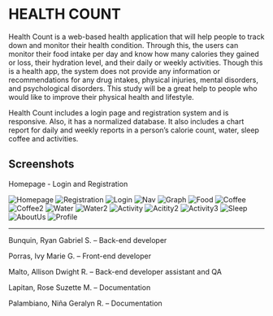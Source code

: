 
# HEALTH COUNT

Health Count is a web-based health application that will help people to track down and monitor their health condition. Through this, the users can monitor their food intake per day and know how many calories they gained or loss, their hydration level, and their daily or weekly activities. Though this is a health app, the system does not provide any information or recommendations for any drug intakes, physical injuries, mental disorders, and psychological disorders. This study will be a great help to people who would like to improve their physical health and lifestyle. 

Health Count includes a login page and registration system and is responsive. Also, it has a normalized database. It also includes a chart report for daily and weekly reports in a person’s calorie count, water, sleep coffee and activities.

## Screenshots

Homepage - Login and Registration

![Homepage](https://user-images.githubusercontent.com/25134135/28240516-e4902e90-69b5-11e7-895e-6fe6df70302b.png)
![Registration](https://user-images.githubusercontent.com/25134135/28240515-e4898a0e-69b5-11e7-9ea2-428ca3c9b27f.png)
![Login](https://user-images.githubusercontent.com/25134135/28240514-e482bb84-69b5-11e7-8d5e-546b9516a357.png)
![Nav](https://user-images.githubusercontent.com/25134135/28240520-ed7ef70c-69b5-11e7-80d0-d69917ed5681.png)
![Graph](https://user-images.githubusercontent.com/25134135/28240589-639093a0-69b7-11e7-9299-1d1cf12df5be.png)
![Food](https://user-images.githubusercontent.com/25134135/28240521-edbc1dda-69b5-11e7-966b-045ef23417f3.png)
![Coffee](https://user-images.githubusercontent.com/25134135/28240522-ede6ef88-69b5-11e7-9b42-326669b0f23e.png)
![Coffee2](https://user-images.githubusercontent.com/25134135/28240511-e45a28cc-69b5-11e7-98ce-f593c955dc7f.png)
![Water](https://user-images.githubusercontent.com/25134135/28240523-edebcc6a-69b5-11e7-8598-04696bf03937.png)
![Water2](https://user-images.githubusercontent.com/25134135/28240513-e47a5e9e-69b5-11e7-923b-86fe2b49bf14.png)
![Activity](https://user-images.githubusercontent.com/25134135/28240512-e468235a-69b5-11e7-88ff-e5c4a069f543.png)
![Acitity2](https://user-images.githubusercontent.com/25134135/28240510-e450c4e4-69b5-11e7-9296-80945aea6557.png)
![Activity3](https://user-images.githubusercontent.com/25134135/28240590-639752e4-69b7-11e7-945a-ea3463d5af8f.png)
![Sleep](https://user-images.githubusercontent.com/25134135/28240509-e44c6336-69b5-11e7-89c9-ba1e8f675a09.png)
![AboutUs](https://user-images.githubusercontent.com/25134135/28240508-e4472e2a-69b5-11e7-9a55-c8611dd2c995.png)
![Profile](https://user-images.githubusercontent.com/25134135/28240507-e442d352-69b5-11e7-86c6-bd346ce98aa0.png)

***
Bunquin, Ryan Gabriel S. – Back-end developer

Porras, Ivy Marie G. – Front-end developer

Malto, Allison Dwight R. – Back-end developer assistant and QA

Lapitan, Rose Suzette M. – Documentation

Palambiano, Niña Geralyn R. – Documentation

